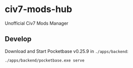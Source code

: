 # civ7-mods-hub

Unofficial Civ7 Mods Manager

## Develop

Download and Start Pocketbase v0.25.9 in `./apps/backend`:

```bash
./apps/backend/pocketbase.exe serve
```
